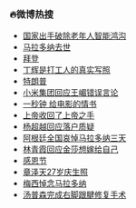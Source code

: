 ### :fire:微博热搜<br>
- <a href="https://s.weibo.com/weibo?q=%23%E5%9B%BD%E5%AE%B6%E5%87%BA%E6%89%8B%E7%A0%B4%E9%99%A4%E8%80%81%E5%B9%B4%E4%BA%BA%E6%99%BA%E8%83%BD%E9%B8%BF%E6%B2%9F%23&Refer=new_time">国家出手破除老年人智能鸿沟</a><br>
- <a href="https://s.weibo.com/weibo?q=%23%E9%A9%AC%E6%8B%89%E5%A4%9A%E7%BA%B3%E5%8E%BB%E4%B8%96%23&Refer=top">马拉多纳去世</a><br>
- <a href="https://s.weibo.com/weibo?q=%E6%8B%9C%E7%99%BB&Refer=top">拜登</a><br>
- <a href="https://s.weibo.com/weibo?q=%23%E4%B8%81%E8%BE%89%E6%98%AF%E6%89%93%E5%B7%A5%E4%BA%BA%E7%9A%84%E7%9C%9F%E5%AE%9E%E5%86%99%E7%85%A7%23&Refer=top">丁辉是打工人的真实写照</a><br>
- <a href="https://s.weibo.com/weibo?q=%E7%89%B9%E6%9C%97%E6%99%AE&Refer=top">特朗普</a><br>
- <a href="https://s.weibo.com/weibo?q=%23%E5%B0%8F%E7%B1%B3%E9%9B%86%E5%9B%A2%E5%9B%9E%E5%BA%94%E7%8E%8B%E5%B5%8B%E9%94%99%E8%AF%AF%E8%A8%80%E8%AE%BA%23&Refer=top">小米集团回应王嵋错误言论</a><br>
- <a href="https://s.weibo.comjavascript:void(0);">一秒钟 给电影的情书</a><br>
- <a href="https://s.weibo.com/weibo?q=%23%E4%B8%8A%E5%B8%9D%E6%94%B6%E5%9B%9E%E4%BA%86%E4%B8%8A%E5%B8%9D%E4%B9%8B%E6%89%8B%23&Refer=top">上帝收回了上帝之手</a><br>
- <a href="https://s.weibo.com/weibo?q=%23%E6%9D%A8%E8%B6%85%E8%B6%8A%E5%9B%9E%E5%BA%94%E8%90%BD%E6%88%B7%E8%B4%A8%E7%96%91%23&Refer=top">杨超越回应落户质疑</a><br>
- <a href="https://s.weibo.com/weibo?q=%E9%98%BF%E6%A0%B9%E5%BB%B7%E5%85%A8%E5%9B%BD%E5%93%80%E6%82%BC%E9%A9%AC%E6%8B%89%E5%A4%9A%E7%BA%B3%E4%B8%89%E5%A4%A9&Refer=top">阿根廷全国哀悼马拉多纳三天</a><br>
- <a href="https://s.weibo.com/weibo?q=%23%E6%9E%97%E9%9D%92%E9%9C%9E%E5%9B%9E%E5%BA%94%E9%87%91%E8%8E%8E%E6%83%B3%E5%AB%81%E7%BB%99%E8%87%AA%E5%B7%B1%23&Refer=top">林青霞回应金莎想嫁给自己</a><br>
- <a href="https://s.weibo.com/weibo?q=%E6%84%9F%E6%81%A9%E8%8A%82&Refer=top">感恩节</a><br>
- <a href="https://s.weibo.com/weibo?q=%23%E7%AB%A0%E6%B3%BD%E5%A4%A927%E5%B2%81%E5%BA%86%E7%94%9F%E7%85%A7%23&Refer=top">章泽天27岁庆生照</a><br>
- <a href="https://s.weibo.com/weibo?q=%23%E6%A2%85%E8%A5%BF%E6%82%BC%E5%BF%B5%E9%A9%AC%E6%8B%89%E5%A4%9A%E7%BA%B3%23&Refer=top">梅西悼念马拉多纳</a><br>
- <a href="https://s.weibo.com/weibo?q=%E6%B1%A4%E6%99%AE%E6%A3%AE%E5%AE%8C%E6%88%90%E5%8F%B3%E8%84%9A%E8%B7%9F%E8%85%B1%E4%BF%AE%E5%A4%8D%E6%89%8B%E6%9C%AF&Refer=top">汤普森完成右脚跟腱修复手术</a><br>
